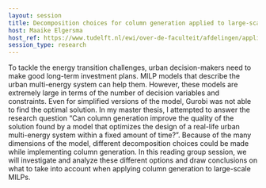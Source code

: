 ```yaml
---
layout: session
title: Decomposition choices for column generation applied to large-scale urban multi-energy system models
host: Maaike Elgersma
host_ref: https://www.tudelft.nl/ewi/over-de-faculteit/afdelingen/applied-mathematics/people/m-maaike-eigersma-msc
session_type: research
---
```


To tackle the energy transition challenges, urban decision-makers need to make good long-term investment plans. MILP models that describe the urban multi-energy system can help them. However, these models are extremely large in terms of the number of decision variables and constraints. Even for simplified versions of the model, Gurobi was not able to find the optimal solution. In my master thesis, I attempted to answer the research question “Can column generation improve the quality of the solution found by a model that optimizes the design of a real-life urban multi-energy system within a fixed amount of time?”. Because of the many dimensions of the model, different decomposition choices could be made while implementing column generation. In this reading group session, we will investigate and analyze these different options and draw conclusions on what to take into account when applying column generation to large-scale MILPs.

